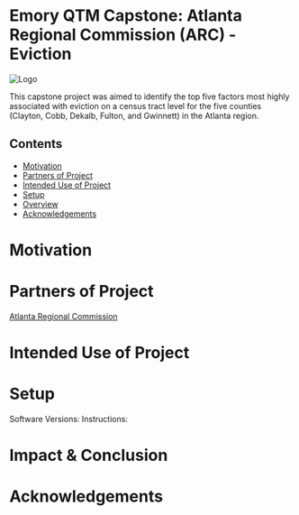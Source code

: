 # Emory QTM Capstone: Atlanta Regional Commission (ARC) - Eviction
![Logo](/images/QTM_Logo.png)

This capstone project was aimed to identify the top five factors most highly associated with eviction on a census tract level for the five counties (Clayton, Cobb, Dekalb, Fulton, and Gwinnett) in the Atlanta region.

## Contents
- [Motivation](#motivation)
- [Partners of Project](#project-partners)
- [Intended Use of Project](#intended-use-of-project)
- [Setup](#setup)
- [Overview](#overview)
- [Acknowledgements](#acknowledgements)


# Motivation

# Partners of Project
[Atlanta Regional Commission](https://atlantaregional.org/)

# Intended Use of Project

# Setup
Software Versions:
Instructions:

# Impact & Conclusion

# Acknowledgements
